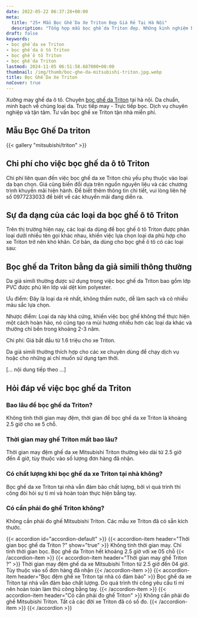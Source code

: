 ```yaml
---
date: 2022-05-22 06:37:28+00:00
meta:
  title: "25+ Mẫu Bọc Ghế Da Xe Triton Đẹp Giá Rẻ Tại Hà Nội"
  description: "Tổng hợp mẫu bọc ghế da Triton đẹp. Những kinh nghiệm bọc ghế ô tô Triton. Bảng giá bọc ghế da xe Triton. Chương trình khuyến mãi bọc ghế Mitsubishi Triton"
draft: false
keywords:
- bọc ghế da xe Triton
- bọc ghế da ô tô Triton
- bọc ghế ô tô Triton
- bọc ghế da Triton
lastmod: 2024-11-05 06:51:58.687000+00:00
thumbnail: /img/thumb/boc-ghe-da-mitsubishi-triton.jpg.webp
title: Bọc Ghế Da Xe Triton
noCover: true
---
```


Xưởng may ghế da ô tô. Chuyên [bọc ghế da Triton](https://bocgheoto.vn/mitsubishi/boc-ghe-da-xe-triton.html/) tại hà nội. Da chuẩn, minh bạch về chủng loại da. Trực tiếp may - Trực tiếp bọc. Dịch vụ chuyên nghiệp và tận tâm. Tư vấn bọc ghế xe Triton tận nhà miễn phí.

## Mẫu Bọc Ghế Da triton
{{< gallery "mitsubishi/triton" >}}

## Chi phí cho việc bọc ghế da ô tô Triton

Chi phí liên quan đến việc bọc ghế da xe Triton chủ yếu phụ thuộc vào loại da bạn chọn. Giá cũng biến đổi dựa trên nguồn nguyên liệu và các chương trình khuyến mãi hiện hành. Để biết thêm thông tin chi tiết, vui lòng liên hệ số 0977233033 để biết về các khuyến mãi đang diễn ra.

## Sự đa dạng của các loại da bọc ghế ô tô Triton

Trên thị trường hiện nay, các loại da dùng để bọc ghế ô tô Triton được phân loại dưới nhiều tên gọi khác nhau, khiến việc lựa chọn loại da phù hợp cho xe Triton trở nên khó khăn. Cơ bản, da dùng cho bọc ghế ô tô có các loại sau:

## Bọc ghế da Triton bằng da giả simili thông thường

Da giả simili thường được sử dụng trong việc bọc ghế da Triton bao gồm lớp PVC được phủ lên lớp vải dệt kim polyester.

Ưu điểm: Đây là loại da rẻ nhất, không thấm nước, dễ làm sạch và có nhiều màu sắc lựa chọn.

Nhược điểm: Loại da này khá cứng, khiến việc bọc ghế không thể thực hiện một cách hoàn hảo, nó cũng tạo ra mùi hương nhiều hơn các loại da khác và thường chỉ bền trong khoảng 2-3 năm.

Chi phí: Giá bắt đầu từ 1.6 triệu cho xe Triton.

Da giả simili thường thích hợp cho các xe chuyên dùng để chạy dịch vụ hoặc cho những ai chỉ muốn sử dụng tạm thời.

[... nội dung tiếp theo ...]

## Hỏi đáp về việc bọc ghế da Triton

### Bao lâu để bọc ghế da Triton?
Không tính thời gian may đệm, thời gian để bọc ghế da xe Triton là khoảng 2.5 giờ cho xe 5 chỗ.

### Thời gian may ghế Triton mất bao lâu?
Thời gian may đệm ghế da xe Mitsubishi Triton thường kéo dài từ 2.5 giờ đến 4 giờ, tùy thuộc vào số lượng đơn hàng đã nhận.

### Có chất lượng khi bọc ghế da xe Triton tại nhà không?
Bọc ghế da xe Triton tại nhà vẫn đảm bảo chất lượng, bởi vì quá trình thi công đòi hỏi sự tỉ mỉ và hoàn toàn thực hiện bằng tay.

### Có cần phải đo ghế Triton không?
Không cần phải đo ghế Mitsubishi Triton. Các mẫu xe Triton đã có sẵn kích thước.

{{< accordion id="accordion-default" >}}
  {{< accordion-item header="Thời gian bọc ghế da Triton ?" show="true" >}}
    Không tính thời gian may. Chỉ tính thời gian bọc. Bọc ghế da Triton hết khoảng 2.5 giờ với xe 05 chỗ
  {{< /accordion-item >}}
  {{< accordion-item header="Thời gian may ghế Triton ?" >}}
    Thời gian may đệm ghế da xe Mitsubishi Triton từ 2.5 giờ đến 04 giờ. Tùy thuộc vào số đơn hàng đã nhận
  {{< /accordion-item >}}
  {{< accordion-item header="Bọc đệm ghế xe Triton tại nhà có đảm bảo" >}}
    Bọc ghế da xe Triton tại nhà vẫn đảm bảo chất lượng. Do quá trình thi công yêu cầu tỉ mỉ nên hoàn toàn làm thủ công bằng tay.
  {{< /accordion-item >}}
  {{< accordion-item header="Có cần phải đo ghế Triton" >}}
    Không cần phải đo ghế Mitsubishi Triton. Tất cả các đời xe Triton đã có số đo.
  {{< /accordion-item >}}
{{< /accordion >}}
